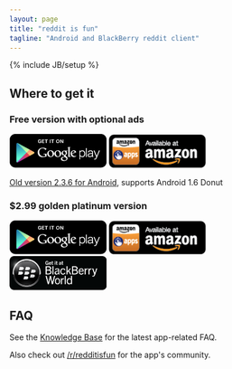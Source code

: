 ```yaml
---
layout: page
title: "reddit is fun"
tagline: "Android and BlackBerry reddit client"
---
```

{% include JB/setup %}

## Where to get it

### Free version with optional ads

[![Lite version on Google Play](/assets/images/get_it_on_play_logo_large.png)](https://play.google.com/store/apps/details?id=com.andrewshu.android.reddit)
[![Lite version on Amazon](/assets/images/amazon-apps-store-us-black172x60.png)](http://www.amazon.com/gp/mas/dl/android?p=com.andrewshu.android.reddit)

[Old version 2.3.6 for Android](https://s3.amazonaws.com/reddit-is-fun-archive/reddit-is-fun-lite_2.3.6.apk), supports Android 1.6 Donut

### $2.99 golden platinum version

[![Pro version on Google Play](/assets/images/get_it_on_play_logo_large.png)](https://play.google.com/store/apps/details?id=com.andrewshu.android.redditdonation)
[![Pro version on Amazon](/assets/images/amazon-apps-store-us-black172x60.png)](http://www.amazon.com/gp/mas/dl/android?p=com.andrewshu.android.redditdonation)
[![Pro version on BlackBerry App World](/assets/images/bbworld172x60.png)](http://appworld.blackberry.com/webstore/content/99114/)


## FAQ

See the [Knowledge Base](https://talklittle.zendesk.com/hc/en-us) for the latest app-related FAQ.

Also check out [/r/redditisfun](https://www.reddit.com/r/redditisfun) for the app's community.
